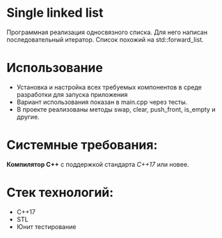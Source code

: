 # Single linked list

Программная реализация односвязного списка. Для него написан последовательный итератор. Список похожий на std::forward_list.

# Использование

- Установка и настройка всех требуемых компонентов в среде разработки для запуска приложения
- Вариант использования показан в main.cpp через тесты.
- В проекте реализованы методы swap, clear, push_front, is_empty и другие.

# Системные требования:

**Компилятор С++** с поддержкой стандарта *C++17* или новее.

# Стек технологий:

- C++17
- STL
- Юнит тестирование
